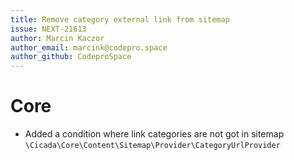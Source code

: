 ```yaml
---
title: Remove category external link from sitemap
issue: NEXT-21613
author: Marcin Kaczor
author_email: marcink@codepro.space
author_github: CodeproSpace
---
```


# Core
* Added a condition where link categories are not got in sitemap `\Cicada\Core\Content\Sitemap\Provider\CategoryUrlProvider`
